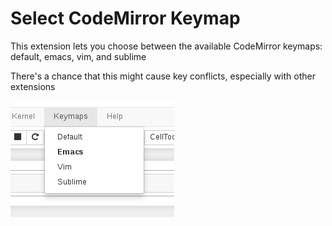 Select CodeMirror Keymap
=======

This extension lets you choose between the available CodeMirror keymaps: default, emacs, vim, and sublime

There's a chance that this might cause key conflicts, especially with other extensions

![Demo](select_keymap.png)